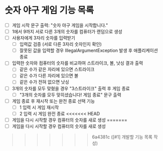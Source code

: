 # 숫자 야구 게임 기능 목록

- [ ] 게임 시작 문구 출력: "숫자 야구 게임을 시작합니다."
- [ ] 1에서 9까지 서로 다른 3개의 숫자를 컴퓨터가 랜덤으로 생성
- [ ] 사용자에게 3자리 숫자를 입력받기
  - [ ] 입력값 검증 (서로 다른 3자리 숫자인지 확인)
  - [ ] 잘못된 값을 입력할 경우 IllegalArgumentException 발생 후 애플리케이션 종료
- [ ] 입력한 숫자와 컴퓨터의 숫자를 비교하여 스트라이크, 볼, 낫싱 결과 출력
  - [ ] 같은 수가 같은 자리에 있으면 스트라이크
  - [ ] 같은 수가 다른 자리에 있으면 볼
  - [ ] 같은 수가 전혀 없으면 낫싱
- [ ] 3개의 숫자를 모두 맞혔을 경우 "3스트라이크" 출력 후 게임 종료
  - [ ] "3개의 숫자를 모두 맞히셨습니다! 게임 종료" 문구 출력
- [ ] 게임 종료 후 재시작 또는 완전 종료 선택 기능
  - [ ] 1 입력 시 게임 재시작
  - [ ] 2 입력 시 게임 완전 종료
<<<<<<< HEAD
- [ ] 게임을 다시 시작할 경우 컴퓨터의 숫자를 새로 생성
=======
- [ ] 게임을 다시 시작할 경우 컴퓨터의 숫자를 새로 생성
>>>>>>> 6a4381c ([#1] 개발할 기능 목록 작성)
